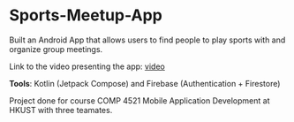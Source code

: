 # Sports-Meetup-App
Built an Android App that allows users to find people to play sports with and organize group meetings. 

Link to the video presenting the app: [video](https://drive.google.com/file/d/1XWy-bvgs7jPsqA00LY-KtZV1A3i1Ufin/view?usp=sharing)

**Tools**: Kotlin (Jetpack Compose) and Firebase (Authentication + Firestore)

Project done for course COMP 4521 Mobile Application Development at HKUST with three teamates.
